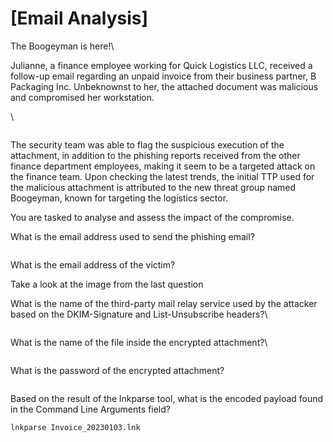 # \[Email Analysis]

The Boogeyman is here!\


Julianne, a finance employee working for Quick Logistics LLC, received a follow-up email regarding an unpaid invoice from their business partner, B Packaging Inc. Unbeknownst to her, the attached document was malicious and compromised her workstation.

\


<figure><img src="https://tryhackme-images.s3.amazonaws.com/user-uploads/5dbea226085ab6182a2ee0f7/room-content/28bbc4ff07b8ad16da155894ca3d2d73.png" alt=""><figcaption></figcaption></figure>

The security team was able to flag the suspicious execution of the attachment, in addition to the phishing reports received from the other finance department employees, making it seem to be a targeted attack on the finance team. Upon checking the latest trends, the initial TTP used for the malicious attachment is attributed to the new threat group named Boogeyman, known for targeting the logistics sector.

You are tasked to analyse and assess the impact of the compromise.





&#x20;What is the email address used to send the phishing email?

<figure><img src="https://camo.githubusercontent.com/27350f2cf765217073527cf425716a3c618280a5f18dade2e7503c6ff9835645/68747470733a2f2f692e696d6775722e636f6d2f393556385635682e706e67" alt=""><figcaption></figcaption></figure>

What is the email address of the victim?

Take a look at the image from the last question

What is the name of the third-party mail relay service used by the attacker based on the DKIM-Signature and List-Unsubscribe headers?\


<figure><img src="https://camo.githubusercontent.com/1b83caa904fed65d0e4541af20c2ccfc7d4bc5194c5a86897b39d15225487c50/68747470733a2f2f692e696d6775722e636f6d2f33397a77536b6f2e706e67" alt=""><figcaption></figcaption></figure>

What is the name of the file inside the encrypted attachment?\


<figure><img src="https://camo.githubusercontent.com/7d0116fca5ec7939e8d6731bfc2273cf351ea98986eab7f112b75cd46007f99b/68747470733a2f2f692e696d6775722e636f6d2f57554f51464e412e706e67" alt=""><figcaption></figcaption></figure>

What is the password of the encrypted attachment?

<figure><img src="https://camo.githubusercontent.com/b7dff445f208cfbe746897b232a48aaa16c08e5ae1cf4521d3ba12cc20ac8193/68747470733a2f2f692e696d6775722e636f6d2f74483058644b6b2e706e67" alt=""><figcaption></figcaption></figure>

Based on the result of the lnkparse tool, what is the encoded payload found in the Command Line Arguments field?

```bash
lnkparse Invoice_20230103.lnk 
```

&#x20;

<figure><img src="https://camo.githubusercontent.com/c66f4fe8057502b360e2abef9c614976ccc2315e499d4171e0a0ca6ccf449e0e/68747470733a2f2f692e696d6775722e636f6d2f417a764c3659632e706e67" alt=""><figcaption></figcaption></figure>

&#x20;

<figure><img src="https://camo.githubusercontent.com/d43622e98578088358e000a09f986cf19dd060793433b332024336bd10caafe3/68747470733a2f2f692e696d6775722e636f6d2f614c49326d65542e706e67" alt=""><figcaption></figcaption></figure>
